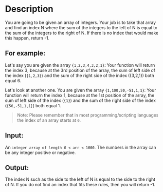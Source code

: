 # Description

You are going to be given an array of integers. Your job is to take that array and find an index N where the sum of the integers to the left of N is equal to the sum of the integers to the right of N. If there is no index that would make this happen, return -1.

## For example:

Let's say you are given the array `{1,2,3,4,3,2,1}`:
Your function will return the index 3, because at the 3rd position of the array, the sum of left side of the index (`{1,2,3}`) and the sum of the right side of the index ({3,2,1}) both equal 6.

Let's look at another one.
You are given the array `{1,100,50,-51,1,1}`:
Your function will return the index 1, because at the 1st position of the array, the sum of left side of the index (`{1}`) and the sum of the right side of the index (`{50,-51,1,1}`) both equal 1.

> Note: Please remember that in most programming/scripting languages the index of an array starts at `0`.

## Input:

An `integer array of length 0 < arr < 1000`. The numbers in the array can be any integer positive or negative.

## Output:

The index N such as the side to the left of N is equal to the side to the right of N. If you do not find an index that fits these rules, then you will return -1.
